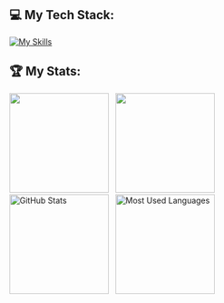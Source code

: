 ## 💻 My Tech Stack:
[![My Skills](https://skillicons.dev/icons?i=flutter,java,firebase,mongodb,postman,vscode&perline=10)](https://skillicons.dev)


## 🏆 My Stats:
<p>
    <img height=175 src="https://github-readme-stats.vercel.app/api?username=QuangXYZ&show_icons=true&count_private=true&theme=dark" />&nbsp;&nbsp;
    <img height=175 src="https://github-readme-stats.vercel.app/api/top-langs/?username=QuangXYZ&layout=compact&theme=dark" />&nbsp;&nbsp;
    <img height=175 alt="GitHub Stats" src="https://github-readme-stats.vercel.app/api?username=QuangXYZ&show_icons=true&count_private=true&theme=dark" />&nbsp;&nbsp;
    <img height=175 alt="Most Used Languages" src="https://github-readme-stats.vercel.app/api/top-langs/?username=QuangXYZ&layout=compact&theme=dark" />&nbsp;&nbsp;
</p>
